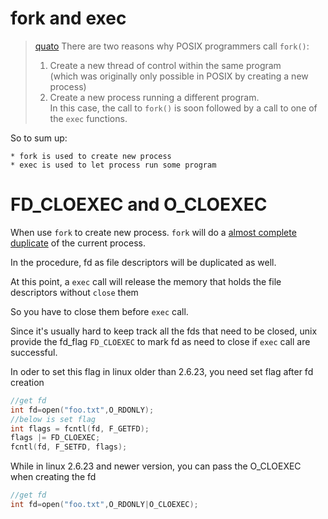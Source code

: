 # fork and exec

> [quato](https://pubs.opengroup.org/onlinepubs/009604599/functions/fork.html)
> There are two reasons why POSIX programmers call `fork()`:
> 1. Create a new thread of control within the same program<br>
>    (which was originally only possible in POSIX by creating a new process)
> 2. Create a new process running a different program.<br>
>    In this case, the call to `fork()` is soon followed by a call to one of the `exec` functions.

So to sum up:

    * fork is used to create new process
    * exec is used to let process run some program

# FD_CLOEXEC and O_CLOEXEC

When use `fork` to create new process. `fork` will do a [almost complete duplicate](https://www.man7.org/linux/man-pages/man2/fork.2.html)
of the current process. 

In the procedure, fd as file descriptors will be duplicated as well.

At this point, a `exec` call will release the memory that holds the file descriptors without `close` them

So you have to close them before `exec` call.

Since it's usually hard to keep track all the fds that need to be closed,
unix provide the fd_flag `FD_CLOEXEC` to mark fd as need to close if `exec` call are successful.

In oder to set this flag in linux older than 2.6.23, you need set flag after fd creation

```c
//get fd
int fd=open("foo.txt",O_RDONLY);
//below is set flag
int flags = fcntl(fd, F_GETFD);  
flags |= FD_CLOEXEC;  
fcntl(fd, F_SETFD, flags);  
```

While in linux 2.6.23 and newer version, you can pass the O_CLOEXEC when creating the fd

```c
//get fd
int fd=open("foo.txt",O_RDONLY|O_CLOEXEC);
```

